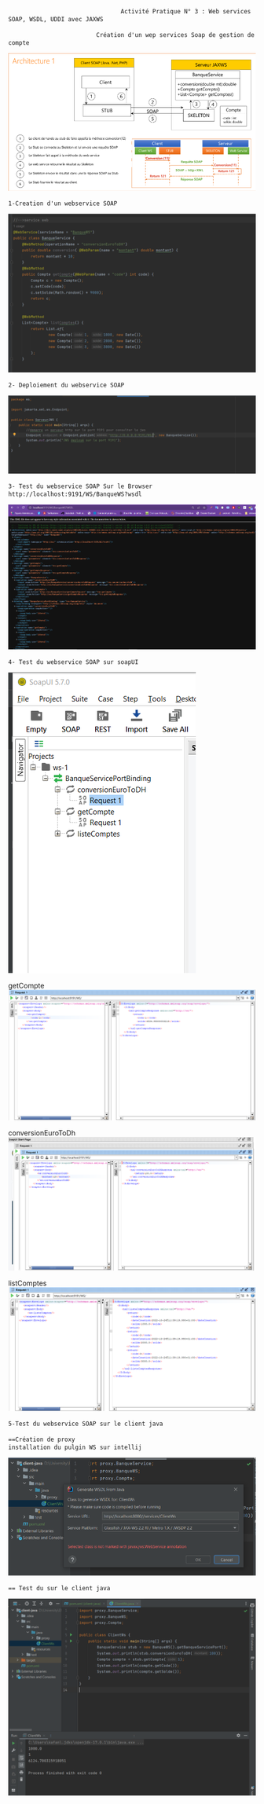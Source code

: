                                     Activité Pratique N° 3 : Web services SOAP, WSDL, UDDI avec JAXWS

                             Création d'un wep services Soap de gestion de compte

![img_4.png](img_4.png)

    1-Creation d'un webservice SOAP
![img.png](img.png)

    2- Deploiement du webservice SOAP
![img_3.png](img_3.png)

    3- Test du webservice SOAP Sur le Browser http://localhost:9191/WS/BanqueWS?wsdl
![img_2.png](img_2.png)

    4- Test du webservice SOAP sur soapUI
![img_10.png](img_10.png)

getCompte
![img_8.png](img_8.png)

conversionEuroToDh
![img_9.png](img_9.png)

listComptes
![img_11.png](img_11.png)

    5-Test du webservice SOAP sur le client java

    ==Création de proxy
    installation du pulgin WS sur intellij
![img_5.png](img_5.png)

    == Test du sur le client java
    
![img_6.png](img_6.png)





   
